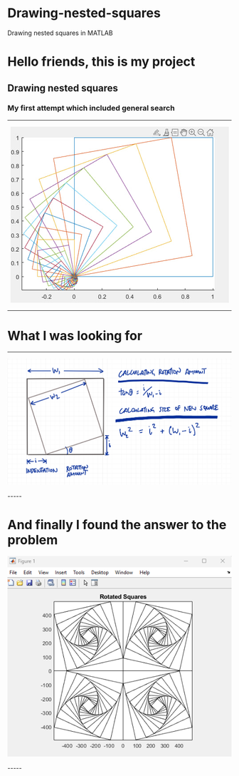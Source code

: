 # Drawing-nested-squares
Drawing nested squares in MATLAB


# Hello friends, this is my project
## Drawing nested squares
### My first attempt which included general search

------

<p align="center">
  <a href="https://github.com/artafps/Drawing-nested-squares" target="blank"><img src="https://github.com/artafps/Drawing-nested-squares/blob/main/photo_2024-05-03_17-46-01.jpg" alt="Nest Logo" /></a>
</p>


----------
# What I was looking for

--------
<p align="center">
  <a href="https://github.com/artafps/Drawing-nested-squares" target="blank"><img src="https://github.com/artafps/Drawing-nested-squares/blob/main/nested-squares-calculations.png" alt="Nest Logo" /></a>
</p>
-----

# And finally I found the answer to the problem

<p align="center">
  <a href="https://github.com/artafps/Drawing-nested-squares" target="blank"><img src="https://github.com/artafps/Drawing-nested-squares/blob/main/Screenshot%202024-05-24%20190930.png" alt="Nest Logo" /></a>
</p>
-----
